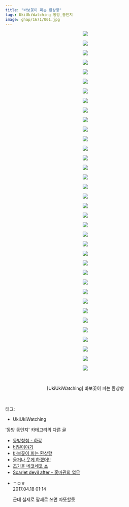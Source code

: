 ```yaml
---
title: "바보꽃이 피는 환상향"
tags: UkiUkiWatching 동방_동인지
image: ghap/1671/001.jpg
---
```

<div class="article">
<p style="text-align: center; clear: none; float: none;"><img src="{{ site.nasurl }}/ghap/1671/001.jpg"/></p>
<p style="text-align: center; clear: none; float: none;"><img src="{{ site.nasurl }}/ghap/1671/002.jpg"/></p>
<p style="text-align: center; clear: none; float: none;"><img src="{{ site.nasurl }}/ghap/1671/003.jpg"/></p>
<p style="text-align: center; clear: none; float: none;"><img src="{{ site.nasurl }}/ghap/1671/004.jpg"/></p>
<p style="text-align: center; clear: none; float: none;"><img src="{{ site.nasurl }}/ghap/1671/005.jpg"/></p>
<p style="text-align: center; clear: none; float: none;"><img src="{{ site.nasurl }}/ghap/1671/006.jpg"/></p>
<p style="text-align: center; clear: none; float: none;"><img src="{{ site.nasurl }}/ghap/1671/007.jpg"/></p>
<p style="text-align: center; clear: none; float: none;"><img src="{{ site.nasurl }}/ghap/1671/008.jpg"/></p>
<p style="text-align: center; clear: none; float: none;"><img src="{{ site.nasurl }}/ghap/1671/009.jpg"/></p>
<p style="text-align: center; clear: none; float: none;"><img src="{{ site.nasurl }}/ghap/1671/010.jpg"/></p>
<p style="text-align: center; clear: none; float: none;"><img src="{{ site.nasurl }}/ghap/1671/011.jpg"/></p>
<p style="text-align: center; clear: none; float: none;"><img src="{{ site.nasurl }}/ghap/1671/012.jpg"/></p>
<p style="text-align: center; clear: none; float: none;"><img src="{{ site.nasurl }}/ghap/1671/013.jpg"/></p>
<p style="text-align: center; clear: none; float: none;"><img src="{{ site.nasurl }}/ghap/1671/014.jpg"/></p>
<p style="text-align: center; clear: none; float: none;"><img src="{{ site.nasurl }}/ghap/1671/015.jpg"/></p>
<p style="text-align: center; clear: none; float: none;"><img src="{{ site.nasurl }}/ghap/1671/016.jpg"/></p>
<p style="text-align: center; clear: none; float: none;"><img src="{{ site.nasurl }}/ghap/1671/017.jpg"/></p>
<p style="text-align: center; clear: none; float: none;"><img src="{{ site.nasurl }}/ghap/1671/018.jpg"/></p>
<p style="text-align: center; clear: none; float: none;"><img src="{{ site.nasurl }}/ghap/1671/019.jpg"/></p>
<p style="text-align: center; clear: none; float: none;"><img src="{{ site.nasurl }}/ghap/1671/020.jpg"/></p>
<p style="text-align: center; clear: none; float: none;"><img src="{{ site.nasurl }}/ghap/1671/021.jpg"/></p>
<p style="text-align: center; clear: none; float: none;"><img src="{{ site.nasurl }}/ghap/1671/022.jpg"/></p>
<p style="text-align: center; clear: none; float: none;"><img src="{{ site.nasurl }}/ghap/1671/023.jpg"/></p>
<p style="text-align: center; clear: none; float: none;"><img src="{{ site.nasurl }}/ghap/1671/024.jpg"/></p>
<p style="text-align: center; clear: none; float: none;"><img src="{{ site.nasurl }}/ghap/1671/025.jpg"/></p>
<p style="text-align: center; clear: none; float: none;"><img src="{{ site.nasurl }}/ghap/1671/026.jpg"/></p>
<p style="text-align: center; clear: none; float: none;"><img src="{{ site.nasurl }}/ghap/1671/027.jpg"/></p>
<p style="text-align: center; clear: none; float: none;"><img src="{{ site.nasurl }}/ghap/1671/028.jpg"/></p>
<p style="text-align: center; clear: none; float: none;"><img src="{{ site.nasurl }}/ghap/1671/029.jpg"/></p>
<p style="text-align: center; clear: none; float: none;"><img src="{{ site.nasurl }}/ghap/1671/030.jpg"/></p>
<p style="text-align: center; clear: none; float: none;"><img src="{{ site.nasurl }}/ghap/1671/031.jpg"/></p>
<p style="text-align: center; clear: none; float: none;"><img src="{{ site.nasurl }}/ghap/1671/032.jpg"/></p>
<p style="text-align: center; clear: none; float: none;"><img src="{{ site.nasurl }}/ghap/1671/033.jpg"/></p>
<p style="text-align: center; clear: none; float: none;"><img src="{{ site.nasurl }}/ghap/1671/034.jpg"/></p>
<p style="text-align: center; clear: none; float: none;"><img src="{{ site.nasurl }}/ghap/1671/035.jpg"/></p>
<p style="text-align: center; clear: none; float: none;"><img src="{{ site.nasurl }}/ghap/1671/036.jpg"/></p>
<p style="text-align: center; clear: none; float: none;"><br/></p>
<p style="text-align: center; clear: none; float: none;">[UkiUkiWatching] 바보꽃이 피는 환상향</p>
<p><br/></p>
</div><div class="tagTrail">
<p>태그: </p>
<ul>
<li>UkiUkiWatching</li>
</ul>
</div><div class="another">
<p>'동방 동인지' 카테고리의 다른 글</p>
<ul>
<li><a href="/2016-08-18-ghap_1673">동방청첩 - 하각</a></li>
<li><a href="/2016-08-18-ghap_1672">비밀이야기</a></li>
<li><a href="/2016-08-18-ghap_1671">바보꽃이 피는 환상향</a></li>
<li><a href="/2016-08-18-ghap_1670">울거나 웃게 하겠어!!</a></li>
<li><a href="/2016-08-18-ghap_1669">초가을 네코네코 쇼</a></li>
<li><a href="/2016-08-18-ghap_1667">Scarlet devil after - 홍마관의 업무</a></li>
</ul>
</div><div class="cb_module cb_fluid">
<div class="cb_wrt cb_profile">
<div class="comment">
<ul>
<li class="cb_thumb_off" id="comment14967549">
<div class="cb_comment_area">
<div class="cb_info_area">
<div class="cb_section">
<span class="cb_nick_name">ㄱㅁㅎ</span>
</div>
<div class="cb_section">
<span class="cb_date">2017.04.18 01:14 </span>
</div>
</div>
<div class="cb_dsc_comment">
<p class="cb_dsc">
											근데 실제로 팔괘로 쓰면 따뜻할듯
										</p>
</div>
</div></li>
</ul>
</div>
</div><!-- commentList close -->
</div>
<br/>
<p id="refer"></p>
<br/>
